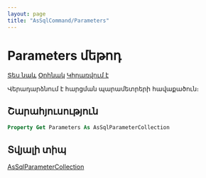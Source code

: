 ```yaml
---
layout: page
title: "AsSqlCommand/Parameters"
---
```

# Parameters մեթոդ 

[Տես նաև](../AsSqlParameter.md) [Օրինակ](../../Examples/AsSqlCommand.md) [Կիրառվում է](../AsSqlCommand.md)

Վերադարձնում է հարցման պարամետրերի հավաքածուն։

## Շարահյուսություն

``` vb
Property Get Parameters As AsSqlParameterCollection
```

## Տվյալի տիպ

[AsSqlParameterCollection](../AsSqlParameterCollection.md)